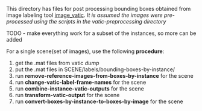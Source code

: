 This directory has files for post processing bounding boxes obtained
from image labeling tool [image_vatic](https://github.com/pammirato/image_vatic).
_It is assumed the images were pre-processed using the scripts in the 
vatic-preprocessing directory_



TODO  - make everything work for a subset of the instances, so more can be added

 
For a single scene(set of images), use the following **procedure**:

1. get the .mat files from vatic _dump_ 
1. put the .mat files in SCENE/labels/bounding-boxes-by-instance/
1. run **remove-reference-images-from-boxes-by-instance** for the scene
1. run **change-vatic-label-frame-names** for the scene
1. run **combine-instance-vatic-outputs** for the scene
1. run **transform-vatic-output** for the scene
1. run **convert-boxes-by-instance-to-boxes-by-image** for the scene

